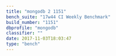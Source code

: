 ```yaml
---
title: "mongodb 2 1151"
bench_suite: "17w44 CI Weekly Benchmark"
build_number: "1151"
dbprofile: "mongodb"
classifier: ""
date: 2017-11-03T18:03:47
type: "bench"
---
```

